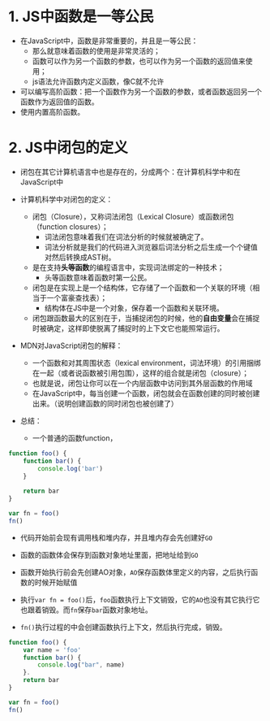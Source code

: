 # 1. JS中函数是一等公民

+ 在JavaScript中，函数是非常重要的，并且是一等公民：
  + 那么就意味着函数的使用是非常灵活的；
  + 函数可以作为另一个函数的参数，也可以作为另一个函数的返回值来使用；
  + js语法允许函数内定义函数，像C就不允许
+ 可以编写高阶函数：把一个函数作为另一个函数的参数，或者函数返回另一个函数作为返回值的函数。
+ 使用内置高阶函数。

# 2. JS中闭包的定义

+ 闭包在其它计算机语言中也是存在的，分成两个：在计算机科学中和在JavaScript中

+ 计算机科学中对闭包的定义：
  + 闭包（Closure），又称词法闭包（Lexical Closure）或函数闭包（function closures）；
    + 词法闭包意味着我们在词法分析的时候就被确定了。
    + 词法分析就是我们的代码进入浏览器后词法分析之后生成一个个键值对然后转换成AST树。
  + 是在支持**头等函数**的编程语言中，实现词法绑定的一种技术；
    + 头等函数意味着函数时第一公民。
  + 闭包是在实现上是一个结构体，它存储了一个函数和一个关联的环境（相当于一个富豪查找表）；
    + 结构体在JS中是一个对象，保存着一个函数和关联环境。
  + 闭包跟函数最大的区别在于，当捕捉闭包的时候，他的**自由变量**会在捕捉时被确定，这样即使脱离了捕捉时的上下文它也能照常运行。

+ MDN对JavaScript闭包的解释：
  + 一个函数和对其周围状态（lexical environment，词法环境）的引用捆绑在一起（或者说函数被引用包围），这样的组合就是闭包（closure）；
  + 也就是说，闭包让你可以在一个内层函数中访问到其外层函数的作用域
  + 在JavaScript中，每当创建一个函数，闭包就会在函数创建的同时被创建出来。（说明创建函数的同时闭包也被创建了）

+ 总结：
  + 一个普通的函数function，



```js
function foo() {
    function bar() {
        console.log('bar')
    }
    
    return bar
}

var fn = foo()
fn()
```

+ 代码开始前会现有调用栈和堆内存，并且堆内存会先创建好`GO`
+ 函数的函数体会保存到函数对象地址里面，把地址给到`GO`

+ 函数开始执行前会先创建AO对象，`AO`保存函数体里定义的内容，之后执行函数的时候开始赋值
+ 执行`var fn = foo()`后，`foo`函数执行上下文销毁，它的`AO`也没有其它执行它也跟着销毁。而`fn`保存`bar`函数对象地址。
+ `fn()`执行过程的中会创建函数执行上下文，然后执行完成，销毁。

```js
function foo() {
    var name = 'foo'
    function bar() {
        console.log("bar", name)
    }.
    return bar
}

var fn = foo()
fn()
```

















